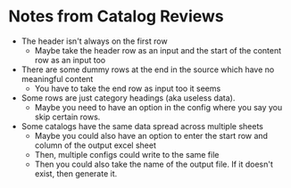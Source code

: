 # Notes from Catalog Reviews

- The header isn't always on the first row
  - Maybe take the header row as an input and the start of the content row as an input too
- There are some dummy rows at the end in the source which have no meaningful content
  - You have to take the end row as input too it seems
- Some rows are just category headings (aka useless data).
  - Maybe you need to have an option in the config where you say you skip certain rows.
- Some catalogs have the same data spread across multiple sheets
  - Maybe you could also have an option to enter the start row and column of the output excel sheet
  - Then, multiple configs could write to the same file
  - Then you could also take the name of the output file. If it doesn't exist, then generate it.
 
